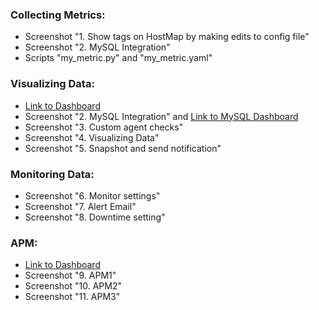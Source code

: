 ### Collecting Metrics:
- Screenshot "1. Show tags on HostMap by making edits to config file"
- Screenshot "2. MySQL Integration"
- Scripts "my_metric.py" and "my_metric.yaml"

### Visualizing Data:
- [Link to Dashboard](https://app.datadoghq.com/dashboard/kzp-ugr-p9t/kenichis-timeboard-18-nov-2020-1348?from_ts=1605756211886&live=true&to_ts=1605756511886)
- Screenshot "2. MySQL Integration" and [Link to MySQL Dashboard](https://app.datadoghq.com/screen/integration/30404/mysql?from_ts=1605753093199&live=true&to_ts=1605756693199)
- Screenshot "3. Custom agent checks"
- Screenshot "4. Visualizing Data"
- Screenshot "5. Snapshot and send notification"

### Monitoring Data:
- Screenshot "6. Monitor settings"
- Screenshot "7. Alert Email"
- Screenshot "8. Downtime setting"

### APM:
- [Link to Dashboard](https://app.datadoghq.com/dashboard/nap-ynr-rcw/moriyas-screenboard-19-nov-2020-1106?from_ts=1605753050839&live=true&to_ts=1605756650839)
- Screenshot "9. APM1"
- Screenshot "10. APM2"
- Screenshot "11. APM3"
